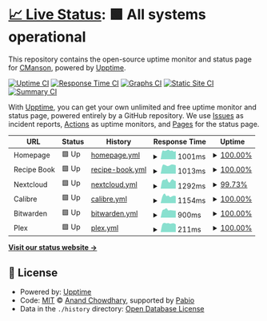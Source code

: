 # [📈 Live Status](https://CoryManson.github.io/manson-uptime): <!--live status--> **🟩 All systems operational**

This repository contains the open-source uptime monitor and status page for [CManson](https://CoryManson.github.io/manson-uptime), powered by [Upptime](https://github.com/upptime/upptime).

[![Uptime CI](https://github.com/CoryManson/manson-uptime/workflows/Uptime%20CI/badge.svg)](https://github.com/CoryManson/manson-uptime/actions?query=workflow%3A%22Uptime+CI%22)
[![Response Time CI](https://github.com/CoryManson/manson-uptime/workflows/Response%20Time%20CI/badge.svg)](https://github.com/CoryManson/manson-uptime/actions?query=workflow%3A%22Response+Time+CI%22)
[![Graphs CI](https://github.com/CoryManson/manson-uptime/workflows/Graphs%20CI/badge.svg)](https://github.com/CoryManson/manson-uptime/actions?query=workflow%3A%22Graphs+CI%22)
[![Static Site CI](https://github.com/CoryManson/manson-uptime/workflows/Static%20Site%20CI/badge.svg)](https://github.com/CoryManson/manson-uptime/actions?query=workflow%3A%22Static+Site+CI%22)
[![Summary CI](https://github.com/CoryManson/manson-uptime/workflows/Summary%20CI/badge.svg)](https://github.com/CoryManson/manson-uptime/actions?query=workflow%3A%22Summary+CI%22)

With [Upptime](https://upptime.js.org), you can get your own unlimited and free uptime monitor and status page, powered entirely by a GitHub repository. We use [Issues](https://github.com/CoryManson/manson-uptime/issues) as incident reports, [Actions](https://github.com/CoryManson/manson-uptime/actions) as uptime monitors, and [Pages](https://CoryManson.github.io/manson-uptime) for the status page.

<!--start: status pages-->
<!-- This summary is generated by Upptime (https://github.com/upptime/upptime) -->
<!-- Do not edit this manually, your changes will be overwritten -->
<!-- prettier-ignore -->
| URL | Status | History | Response Time | Uptime |
| --- | ------ | ------- | ------------- | ------ |
| <img alt="" src="https://icons.duckduckgo.com/ip3/$fqdn.ico" height="13"> Homepage | 🟩 Up | [homepage.yml](https://github.com/CoryManson/manson-uptime/commits/HEAD/history/homepage.yml) | <details><summary><img alt="Response time graph" src="./graphs/homepage/response-time-week.png" height="20"> 1001ms</summary><br><a href="https://CoryManson.github.io/manson-uptime/history/homepage"><img alt="Response time 1001" src="https://img.shields.io/endpoint?url=https%3A%2F%2Fraw.githubusercontent.com%2FCoryManson%2Fmanson-uptime%2FHEAD%2Fapi%2Fhomepage%2Fresponse-time.json"></a><br><a href="https://CoryManson.github.io/manson-uptime/history/homepage"><img alt="24-hour response time 954" src="https://img.shields.io/endpoint?url=https%3A%2F%2Fraw.githubusercontent.com%2FCoryManson%2Fmanson-uptime%2FHEAD%2Fapi%2Fhomepage%2Fresponse-time-day.json"></a><br><a href="https://CoryManson.github.io/manson-uptime/history/homepage"><img alt="7-day response time 1001" src="https://img.shields.io/endpoint?url=https%3A%2F%2Fraw.githubusercontent.com%2FCoryManson%2Fmanson-uptime%2FHEAD%2Fapi%2Fhomepage%2Fresponse-time-week.json"></a><br><a href="https://CoryManson.github.io/manson-uptime/history/homepage"><img alt="30-day response time 1001" src="https://img.shields.io/endpoint?url=https%3A%2F%2Fraw.githubusercontent.com%2FCoryManson%2Fmanson-uptime%2FHEAD%2Fapi%2Fhomepage%2Fresponse-time-month.json"></a><br><a href="https://CoryManson.github.io/manson-uptime/history/homepage"><img alt="1-year response time 1001" src="https://img.shields.io/endpoint?url=https%3A%2F%2Fraw.githubusercontent.com%2FCoryManson%2Fmanson-uptime%2FHEAD%2Fapi%2Fhomepage%2Fresponse-time-year.json"></a></details> | <details><summary><a href="https://CoryManson.github.io/manson-uptime/history/homepage">100.00%</a></summary><a href="https://CoryManson.github.io/manson-uptime/history/homepage"><img alt="All-time uptime 100.00%" src="https://img.shields.io/endpoint?url=https%3A%2F%2Fraw.githubusercontent.com%2FCoryManson%2Fmanson-uptime%2FHEAD%2Fapi%2Fhomepage%2Fuptime.json"></a><br><a href="https://CoryManson.github.io/manson-uptime/history/homepage"><img alt="24-hour uptime 100.00%" src="https://img.shields.io/endpoint?url=https%3A%2F%2Fraw.githubusercontent.com%2FCoryManson%2Fmanson-uptime%2FHEAD%2Fapi%2Fhomepage%2Fuptime-day.json"></a><br><a href="https://CoryManson.github.io/manson-uptime/history/homepage"><img alt="7-day uptime 100.00%" src="https://img.shields.io/endpoint?url=https%3A%2F%2Fraw.githubusercontent.com%2FCoryManson%2Fmanson-uptime%2FHEAD%2Fapi%2Fhomepage%2Fuptime-week.json"></a><br><a href="https://CoryManson.github.io/manson-uptime/history/homepage"><img alt="30-day uptime 100.00%" src="https://img.shields.io/endpoint?url=https%3A%2F%2Fraw.githubusercontent.com%2FCoryManson%2Fmanson-uptime%2FHEAD%2Fapi%2Fhomepage%2Fuptime-month.json"></a><br><a href="https://CoryManson.github.io/manson-uptime/history/homepage"><img alt="1-year uptime 100.00%" src="https://img.shields.io/endpoint?url=https%3A%2F%2Fraw.githubusercontent.com%2FCoryManson%2Fmanson-uptime%2FHEAD%2Fapi%2Fhomepage%2Fuptime-year.json"></a></details>
| <img alt="" src="https://icons.duckduckgo.com/ip3/food.$fqdn.ico" height="13"> Recipe Book | 🟩 Up | [recipe-book.yml](https://github.com/CoryManson/manson-uptime/commits/HEAD/history/recipe-book.yml) | <details><summary><img alt="Response time graph" src="./graphs/recipe-book/response-time-week.png" height="20"> 1013ms</summary><br><a href="https://CoryManson.github.io/manson-uptime/history/recipe-book"><img alt="Response time 1013" src="https://img.shields.io/endpoint?url=https%3A%2F%2Fraw.githubusercontent.com%2FCoryManson%2Fmanson-uptime%2FHEAD%2Fapi%2Frecipe-book%2Fresponse-time.json"></a><br><a href="https://CoryManson.github.io/manson-uptime/history/recipe-book"><img alt="24-hour response time 989" src="https://img.shields.io/endpoint?url=https%3A%2F%2Fraw.githubusercontent.com%2FCoryManson%2Fmanson-uptime%2FHEAD%2Fapi%2Frecipe-book%2Fresponse-time-day.json"></a><br><a href="https://CoryManson.github.io/manson-uptime/history/recipe-book"><img alt="7-day response time 1013" src="https://img.shields.io/endpoint?url=https%3A%2F%2Fraw.githubusercontent.com%2FCoryManson%2Fmanson-uptime%2FHEAD%2Fapi%2Frecipe-book%2Fresponse-time-week.json"></a><br><a href="https://CoryManson.github.io/manson-uptime/history/recipe-book"><img alt="30-day response time 1013" src="https://img.shields.io/endpoint?url=https%3A%2F%2Fraw.githubusercontent.com%2FCoryManson%2Fmanson-uptime%2FHEAD%2Fapi%2Frecipe-book%2Fresponse-time-month.json"></a><br><a href="https://CoryManson.github.io/manson-uptime/history/recipe-book"><img alt="1-year response time 1013" src="https://img.shields.io/endpoint?url=https%3A%2F%2Fraw.githubusercontent.com%2FCoryManson%2Fmanson-uptime%2FHEAD%2Fapi%2Frecipe-book%2Fresponse-time-year.json"></a></details> | <details><summary><a href="https://CoryManson.github.io/manson-uptime/history/recipe-book">100.00%</a></summary><a href="https://CoryManson.github.io/manson-uptime/history/recipe-book"><img alt="All-time uptime 100.00%" src="https://img.shields.io/endpoint?url=https%3A%2F%2Fraw.githubusercontent.com%2FCoryManson%2Fmanson-uptime%2FHEAD%2Fapi%2Frecipe-book%2Fuptime.json"></a><br><a href="https://CoryManson.github.io/manson-uptime/history/recipe-book"><img alt="24-hour uptime 100.00%" src="https://img.shields.io/endpoint?url=https%3A%2F%2Fraw.githubusercontent.com%2FCoryManson%2Fmanson-uptime%2FHEAD%2Fapi%2Frecipe-book%2Fuptime-day.json"></a><br><a href="https://CoryManson.github.io/manson-uptime/history/recipe-book"><img alt="7-day uptime 100.00%" src="https://img.shields.io/endpoint?url=https%3A%2F%2Fraw.githubusercontent.com%2FCoryManson%2Fmanson-uptime%2FHEAD%2Fapi%2Frecipe-book%2Fuptime-week.json"></a><br><a href="https://CoryManson.github.io/manson-uptime/history/recipe-book"><img alt="30-day uptime 100.00%" src="https://img.shields.io/endpoint?url=https%3A%2F%2Fraw.githubusercontent.com%2FCoryManson%2Fmanson-uptime%2FHEAD%2Fapi%2Frecipe-book%2Fuptime-month.json"></a><br><a href="https://CoryManson.github.io/manson-uptime/history/recipe-book"><img alt="1-year uptime 100.00%" src="https://img.shields.io/endpoint?url=https%3A%2F%2Fraw.githubusercontent.com%2FCoryManson%2Fmanson-uptime%2FHEAD%2Fapi%2Frecipe-book%2Fuptime-year.json"></a></details>
| <img alt="" src="https://icons.duckduckgo.com/ip3/nextcloud.$fqdn.ico" height="13"> Nextcloud | 🟩 Up | [nextcloud.yml](https://github.com/CoryManson/manson-uptime/commits/HEAD/history/nextcloud.yml) | <details><summary><img alt="Response time graph" src="./graphs/nextcloud/response-time-week.png" height="20"> 1292ms</summary><br><a href="https://CoryManson.github.io/manson-uptime/history/nextcloud"><img alt="Response time 1292" src="https://img.shields.io/endpoint?url=https%3A%2F%2Fraw.githubusercontent.com%2FCoryManson%2Fmanson-uptime%2FHEAD%2Fapi%2Fnextcloud%2Fresponse-time.json"></a><br><a href="https://CoryManson.github.io/manson-uptime/history/nextcloud"><img alt="24-hour response time 1203" src="https://img.shields.io/endpoint?url=https%3A%2F%2Fraw.githubusercontent.com%2FCoryManson%2Fmanson-uptime%2FHEAD%2Fapi%2Fnextcloud%2Fresponse-time-day.json"></a><br><a href="https://CoryManson.github.io/manson-uptime/history/nextcloud"><img alt="7-day response time 1292" src="https://img.shields.io/endpoint?url=https%3A%2F%2Fraw.githubusercontent.com%2FCoryManson%2Fmanson-uptime%2FHEAD%2Fapi%2Fnextcloud%2Fresponse-time-week.json"></a><br><a href="https://CoryManson.github.io/manson-uptime/history/nextcloud"><img alt="30-day response time 1292" src="https://img.shields.io/endpoint?url=https%3A%2F%2Fraw.githubusercontent.com%2FCoryManson%2Fmanson-uptime%2FHEAD%2Fapi%2Fnextcloud%2Fresponse-time-month.json"></a><br><a href="https://CoryManson.github.io/manson-uptime/history/nextcloud"><img alt="1-year response time 1292" src="https://img.shields.io/endpoint?url=https%3A%2F%2Fraw.githubusercontent.com%2FCoryManson%2Fmanson-uptime%2FHEAD%2Fapi%2Fnextcloud%2Fresponse-time-year.json"></a></details> | <details><summary><a href="https://CoryManson.github.io/manson-uptime/history/nextcloud">99.73%</a></summary><a href="https://CoryManson.github.io/manson-uptime/history/nextcloud"><img alt="All-time uptime 99.73%" src="https://img.shields.io/endpoint?url=https%3A%2F%2Fraw.githubusercontent.com%2FCoryManson%2Fmanson-uptime%2FHEAD%2Fapi%2Fnextcloud%2Fuptime.json"></a><br><a href="https://CoryManson.github.io/manson-uptime/history/nextcloud"><img alt="24-hour uptime 100.00%" src="https://img.shields.io/endpoint?url=https%3A%2F%2Fraw.githubusercontent.com%2FCoryManson%2Fmanson-uptime%2FHEAD%2Fapi%2Fnextcloud%2Fuptime-day.json"></a><br><a href="https://CoryManson.github.io/manson-uptime/history/nextcloud"><img alt="7-day uptime 99.73%" src="https://img.shields.io/endpoint?url=https%3A%2F%2Fraw.githubusercontent.com%2FCoryManson%2Fmanson-uptime%2FHEAD%2Fapi%2Fnextcloud%2Fuptime-week.json"></a><br><a href="https://CoryManson.github.io/manson-uptime/history/nextcloud"><img alt="30-day uptime 99.73%" src="https://img.shields.io/endpoint?url=https%3A%2F%2Fraw.githubusercontent.com%2FCoryManson%2Fmanson-uptime%2FHEAD%2Fapi%2Fnextcloud%2Fuptime-month.json"></a><br><a href="https://CoryManson.github.io/manson-uptime/history/nextcloud"><img alt="1-year uptime 99.73%" src="https://img.shields.io/endpoint?url=https%3A%2F%2Fraw.githubusercontent.com%2FCoryManson%2Fmanson-uptime%2FHEAD%2Fapi%2Fnextcloud%2Fuptime-year.json"></a></details>
| <img alt="" src="https://icons.duckduckgo.com/ip3/calibre.$fqdn.ico" height="13"> Calibre | 🟩 Up | [calibre.yml](https://github.com/CoryManson/manson-uptime/commits/HEAD/history/calibre.yml) | <details><summary><img alt="Response time graph" src="./graphs/calibre/response-time-week.png" height="20"> 1154ms</summary><br><a href="https://CoryManson.github.io/manson-uptime/history/calibre"><img alt="Response time 1154" src="https://img.shields.io/endpoint?url=https%3A%2F%2Fraw.githubusercontent.com%2FCoryManson%2Fmanson-uptime%2FHEAD%2Fapi%2Fcalibre%2Fresponse-time.json"></a><br><a href="https://CoryManson.github.io/manson-uptime/history/calibre"><img alt="24-hour response time 1102" src="https://img.shields.io/endpoint?url=https%3A%2F%2Fraw.githubusercontent.com%2FCoryManson%2Fmanson-uptime%2FHEAD%2Fapi%2Fcalibre%2Fresponse-time-day.json"></a><br><a href="https://CoryManson.github.io/manson-uptime/history/calibre"><img alt="7-day response time 1154" src="https://img.shields.io/endpoint?url=https%3A%2F%2Fraw.githubusercontent.com%2FCoryManson%2Fmanson-uptime%2FHEAD%2Fapi%2Fcalibre%2Fresponse-time-week.json"></a><br><a href="https://CoryManson.github.io/manson-uptime/history/calibre"><img alt="30-day response time 1154" src="https://img.shields.io/endpoint?url=https%3A%2F%2Fraw.githubusercontent.com%2FCoryManson%2Fmanson-uptime%2FHEAD%2Fapi%2Fcalibre%2Fresponse-time-month.json"></a><br><a href="https://CoryManson.github.io/manson-uptime/history/calibre"><img alt="1-year response time 1154" src="https://img.shields.io/endpoint?url=https%3A%2F%2Fraw.githubusercontent.com%2FCoryManson%2Fmanson-uptime%2FHEAD%2Fapi%2Fcalibre%2Fresponse-time-year.json"></a></details> | <details><summary><a href="https://CoryManson.github.io/manson-uptime/history/calibre">100.00%</a></summary><a href="https://CoryManson.github.io/manson-uptime/history/calibre"><img alt="All-time uptime 100.00%" src="https://img.shields.io/endpoint?url=https%3A%2F%2Fraw.githubusercontent.com%2FCoryManson%2Fmanson-uptime%2FHEAD%2Fapi%2Fcalibre%2Fuptime.json"></a><br><a href="https://CoryManson.github.io/manson-uptime/history/calibre"><img alt="24-hour uptime 100.00%" src="https://img.shields.io/endpoint?url=https%3A%2F%2Fraw.githubusercontent.com%2FCoryManson%2Fmanson-uptime%2FHEAD%2Fapi%2Fcalibre%2Fuptime-day.json"></a><br><a href="https://CoryManson.github.io/manson-uptime/history/calibre"><img alt="7-day uptime 100.00%" src="https://img.shields.io/endpoint?url=https%3A%2F%2Fraw.githubusercontent.com%2FCoryManson%2Fmanson-uptime%2FHEAD%2Fapi%2Fcalibre%2Fuptime-week.json"></a><br><a href="https://CoryManson.github.io/manson-uptime/history/calibre"><img alt="30-day uptime 100.00%" src="https://img.shields.io/endpoint?url=https%3A%2F%2Fraw.githubusercontent.com%2FCoryManson%2Fmanson-uptime%2FHEAD%2Fapi%2Fcalibre%2Fuptime-month.json"></a><br><a href="https://CoryManson.github.io/manson-uptime/history/calibre"><img alt="1-year uptime 100.00%" src="https://img.shields.io/endpoint?url=https%3A%2F%2Fraw.githubusercontent.com%2FCoryManson%2Fmanson-uptime%2FHEAD%2Fapi%2Fcalibre%2Fuptime-year.json"></a></details>
| <img alt="" src="https://icons.duckduckgo.com/ip3/bitwarden.$fqdn.ico" height="13"> Bitwarden | 🟩 Up | [bitwarden.yml](https://github.com/CoryManson/manson-uptime/commits/HEAD/history/bitwarden.yml) | <details><summary><img alt="Response time graph" src="./graphs/bitwarden/response-time-week.png" height="20"> 900ms</summary><br><a href="https://CoryManson.github.io/manson-uptime/history/bitwarden"><img alt="Response time 900" src="https://img.shields.io/endpoint?url=https%3A%2F%2Fraw.githubusercontent.com%2FCoryManson%2Fmanson-uptime%2FHEAD%2Fapi%2Fbitwarden%2Fresponse-time.json"></a><br><a href="https://CoryManson.github.io/manson-uptime/history/bitwarden"><img alt="24-hour response time 816" src="https://img.shields.io/endpoint?url=https%3A%2F%2Fraw.githubusercontent.com%2FCoryManson%2Fmanson-uptime%2FHEAD%2Fapi%2Fbitwarden%2Fresponse-time-day.json"></a><br><a href="https://CoryManson.github.io/manson-uptime/history/bitwarden"><img alt="7-day response time 900" src="https://img.shields.io/endpoint?url=https%3A%2F%2Fraw.githubusercontent.com%2FCoryManson%2Fmanson-uptime%2FHEAD%2Fapi%2Fbitwarden%2Fresponse-time-week.json"></a><br><a href="https://CoryManson.github.io/manson-uptime/history/bitwarden"><img alt="30-day response time 900" src="https://img.shields.io/endpoint?url=https%3A%2F%2Fraw.githubusercontent.com%2FCoryManson%2Fmanson-uptime%2FHEAD%2Fapi%2Fbitwarden%2Fresponse-time-month.json"></a><br><a href="https://CoryManson.github.io/manson-uptime/history/bitwarden"><img alt="1-year response time 900" src="https://img.shields.io/endpoint?url=https%3A%2F%2Fraw.githubusercontent.com%2FCoryManson%2Fmanson-uptime%2FHEAD%2Fapi%2Fbitwarden%2Fresponse-time-year.json"></a></details> | <details><summary><a href="https://CoryManson.github.io/manson-uptime/history/bitwarden">100.00%</a></summary><a href="https://CoryManson.github.io/manson-uptime/history/bitwarden"><img alt="All-time uptime 100.00%" src="https://img.shields.io/endpoint?url=https%3A%2F%2Fraw.githubusercontent.com%2FCoryManson%2Fmanson-uptime%2FHEAD%2Fapi%2Fbitwarden%2Fuptime.json"></a><br><a href="https://CoryManson.github.io/manson-uptime/history/bitwarden"><img alt="24-hour uptime 100.00%" src="https://img.shields.io/endpoint?url=https%3A%2F%2Fraw.githubusercontent.com%2FCoryManson%2Fmanson-uptime%2FHEAD%2Fapi%2Fbitwarden%2Fuptime-day.json"></a><br><a href="https://CoryManson.github.io/manson-uptime/history/bitwarden"><img alt="7-day uptime 100.00%" src="https://img.shields.io/endpoint?url=https%3A%2F%2Fraw.githubusercontent.com%2FCoryManson%2Fmanson-uptime%2FHEAD%2Fapi%2Fbitwarden%2Fuptime-week.json"></a><br><a href="https://CoryManson.github.io/manson-uptime/history/bitwarden"><img alt="30-day uptime 100.00%" src="https://img.shields.io/endpoint?url=https%3A%2F%2Fraw.githubusercontent.com%2FCoryManson%2Fmanson-uptime%2FHEAD%2Fapi%2Fbitwarden%2Fuptime-month.json"></a><br><a href="https://CoryManson.github.io/manson-uptime/history/bitwarden"><img alt="1-year uptime 100.00%" src="https://img.shields.io/endpoint?url=https%3A%2F%2Fraw.githubusercontent.com%2FCoryManson%2Fmanson-uptime%2FHEAD%2Fapi%2Fbitwarden%2Fuptime-year.json"></a></details>
| <img alt="" src="https://icons.duckduckgo.com/ip3/null.ico" height="13"> Plex | 🟩 Up | [plex.yml](https://github.com/CoryManson/manson-uptime/commits/HEAD/history/plex.yml) | <details><summary><img alt="Response time graph" src="./graphs/plex/response-time-week.png" height="20"> 211ms</summary><br><a href="https://CoryManson.github.io/manson-uptime/history/plex"><img alt="Response time 211" src="https://img.shields.io/endpoint?url=https%3A%2F%2Fraw.githubusercontent.com%2FCoryManson%2Fmanson-uptime%2FHEAD%2Fapi%2Fplex%2Fresponse-time.json"></a><br><a href="https://CoryManson.github.io/manson-uptime/history/plex"><img alt="24-hour response time 189" src="https://img.shields.io/endpoint?url=https%3A%2F%2Fraw.githubusercontent.com%2FCoryManson%2Fmanson-uptime%2FHEAD%2Fapi%2Fplex%2Fresponse-time-day.json"></a><br><a href="https://CoryManson.github.io/manson-uptime/history/plex"><img alt="7-day response time 211" src="https://img.shields.io/endpoint?url=https%3A%2F%2Fraw.githubusercontent.com%2FCoryManson%2Fmanson-uptime%2FHEAD%2Fapi%2Fplex%2Fresponse-time-week.json"></a><br><a href="https://CoryManson.github.io/manson-uptime/history/plex"><img alt="30-day response time 211" src="https://img.shields.io/endpoint?url=https%3A%2F%2Fraw.githubusercontent.com%2FCoryManson%2Fmanson-uptime%2FHEAD%2Fapi%2Fplex%2Fresponse-time-month.json"></a><br><a href="https://CoryManson.github.io/manson-uptime/history/plex"><img alt="1-year response time 211" src="https://img.shields.io/endpoint?url=https%3A%2F%2Fraw.githubusercontent.com%2FCoryManson%2Fmanson-uptime%2FHEAD%2Fapi%2Fplex%2Fresponse-time-year.json"></a></details> | <details><summary><a href="https://CoryManson.github.io/manson-uptime/history/plex">100.00%</a></summary><a href="https://CoryManson.github.io/manson-uptime/history/plex"><img alt="All-time uptime 100.00%" src="https://img.shields.io/endpoint?url=https%3A%2F%2Fraw.githubusercontent.com%2FCoryManson%2Fmanson-uptime%2FHEAD%2Fapi%2Fplex%2Fuptime.json"></a><br><a href="https://CoryManson.github.io/manson-uptime/history/plex"><img alt="24-hour uptime 100.00%" src="https://img.shields.io/endpoint?url=https%3A%2F%2Fraw.githubusercontent.com%2FCoryManson%2Fmanson-uptime%2FHEAD%2Fapi%2Fplex%2Fuptime-day.json"></a><br><a href="https://CoryManson.github.io/manson-uptime/history/plex"><img alt="7-day uptime 100.00%" src="https://img.shields.io/endpoint?url=https%3A%2F%2Fraw.githubusercontent.com%2FCoryManson%2Fmanson-uptime%2FHEAD%2Fapi%2Fplex%2Fuptime-week.json"></a><br><a href="https://CoryManson.github.io/manson-uptime/history/plex"><img alt="30-day uptime 100.00%" src="https://img.shields.io/endpoint?url=https%3A%2F%2Fraw.githubusercontent.com%2FCoryManson%2Fmanson-uptime%2FHEAD%2Fapi%2Fplex%2Fuptime-month.json"></a><br><a href="https://CoryManson.github.io/manson-uptime/history/plex"><img alt="1-year uptime 100.00%" src="https://img.shields.io/endpoint?url=https%3A%2F%2Fraw.githubusercontent.com%2FCoryManson%2Fmanson-uptime%2FHEAD%2Fapi%2Fplex%2Fuptime-year.json"></a></details>

<!--end: status pages-->

[**Visit our status website →**](https://CoryManson.github.io/manson-uptime)

## 📄 License

- Powered by: [Upptime](https://github.com/upptime/upptime)
- Code: [MIT](./LICENSE) © [Anand Chowdhary](https://anandchowdhary.com), supported by [Pabio](https://pabio.com)
- Data in the `./history` directory: [Open Database License](https://opendatacommons.org/licenses/odbl/1-0/)
